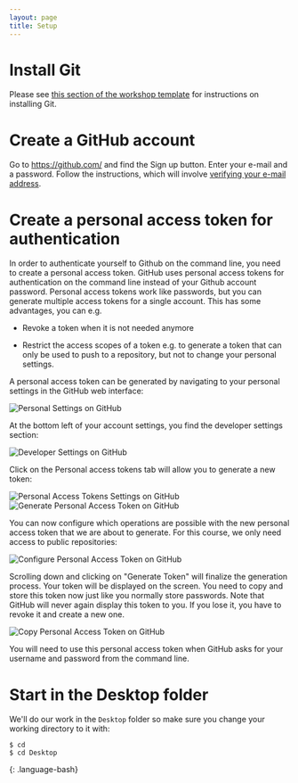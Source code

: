```yaml
---
layout: page
title: Setup
---
```

# Install Git

Please see [this section of the workshop template][workshop-setup]
for instructions on installing Git.

# Create a GitHub account

Go to https://github.com/ and find the Sign up button. 
Enter your e-mail and a password. Follow the instructions, which will involve [verifying your e-mail address](https://docs.github.com/en/get-started/signing-up-for-github/verifying-your-email-address). 

# Create a personal access token for authentication

In order to authenticate yourself to Github on the command line, you need to
create a personal access token. GitHub uses personal access tokens for authentication
on the command line instead of your Github account password. Personal access tokens
work like passwords, but you can generate multiple access tokens for a single account.
This has some advantages, you can e.g.

*   Revoke a token when it is not needed anymore

*   Restrict the access scopes of a token e.g. to generate a token that can only be used
    to push to a repository, but not to change your personal settings.

A personal access token can be generated by navigating to your personal settings
in the GitHub web interface:

![Personal Settings on GitHub](fig/github-settings.png)

At the bottom left of your account settings, you find the developer settings section:

![Developer Settings on GitHub](fig/github-dev-settings.png)

Click on the Personal access tokens tab will allow you to generate a new token:

![Personal Access Tokens Settings on GitHub](fig/github-access-tokens.png)
![Generate Personal Access Token on GitHub](fig/github-generate-token.png)

You can now configure which operations are possible with the new personal access
token that we are about to generate. For this course, we only need access to
public repositories:

![Configure Personal Access Token on GitHub](fig/github-new-token.png)

Scrolling down and clicking on "Generate Token" will finalize the generation process.
Your token will be displayed on the screen. You need to copy and store this token now
just like you normally store passwords. Note that GitHub will never again display this
token to you. If you lose it, you have to revoke it and create a new one.

![Copy Personal Access Token on GitHub](fig/github-copy-token.png)

You will need to use this personal access token when GitHub asks for your username and password from the command line. 

# Start in the Desktop folder

We'll do our work in the `Desktop` folder so make sure you change your working directory to it with:

~~~
$ cd
$ cd Desktop
~~~
{: .language-bash}

[workshop-setup]: https://carpentries.github.io/workshop-template/#git
